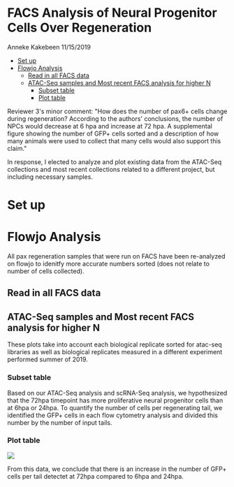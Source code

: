 FACS Analysis of Neural Progenitor Cells Over Regeneration
================
Anneke Kakebeen
11/15/2019

-   [Set up](#set-up)
-   [Flowjo Analysis](#flowjo-analysis)
    -   [Read in all FACS data](#read-in-all-facs-data)
    -   [ATAC-Seq samples and Most recent FACS analysis for higher N](#atac-seq-samples-and-most-recent-facs-analysis-for-higher-n)
        -   [Subset table](#subset-table)
        -   [Plot table](#plot-table)

Reviewer 3's minor comment: "How does the number of pax6+ cells change during regeneration? According to the authors' conclusions, the number of NPCs would decrease at 6 hpa and increase at 72 hpa. A supplemental figure showing the number of GFP+ cells sorted and a description of how many animals were used to collect that many cells would also support this claim."

In response, I elected to analyze and plot existing data from the ATAC-Seq collections and most recent collections related to a different project, but including necessary samples.

Set up
======

Flowjo Analysis
===============

All pax regeneration samples that were run on FACS have been re-analyzed on flowjo to idenitfy more accurate numbers sorted (does not relate to number of cells collected).

Read in all FACS data
---------------------

ATAC-Seq samples and Most recent FACS analysis for higher N
-----------------------------------------------------------

These plots take into account each biological replicate sorted for atac-seq libraries as well as biological replicates measured in a different experiment performed summer of 2019.

### Subset table

Based on our ATAC-Seq analysis and scRNA-Seq analysis, we hypothesized that the 72hpa timepoint has more proliferative neural progenitor cells than at 6hpa or 24hpa. To quantify the number of cells per regenerating tail, we identified the GFP+ cells in each flow cytometry analysis and divided this number by the number of input tails.

### Plot table

![](README_files/figure-markdown_github/flowjo%20output%20plot-1.png)

From this data, we conclude that there is an increase in the number of GFP+ cells per tail detectet at 72hpa compared to 6hpa and 24hpa.
